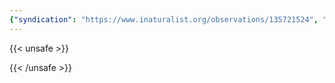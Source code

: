 ```yaml
---
{"syndication": "https://www.inaturalist.org/observations/135721524", "date": "2022-09-17T18:19:45-04:00", "taxon": {"name": "Phellodendron amurense", "common_name": "Amur Corktree"}, "quality_grade": "needs_id", "identifications_most_agree": false, "species_guess": "Amur Corktree", "identifications_most_disagree": false, "captive": false, "project_ids": [4034], "community_taxon_id": null, "geojson": {"type": "Point", "coordinates": [-73.8395169444, 43.0263688889]}, "owners_identification_from_vision": true, "identifications_count": 0, "obscured": false, "num_identification_agreements": 0, "num_identification_disagreements": 0, "place_guess": "Milton, NY 12020, USA", "photos": [{"id": 231526336, "license_code": "cc-by-nc", "original_dimensions": {"width": 1536, "height": 2048}, "url": "https://inaturalist-open-data.s3.amazonaws.com/photos/231526336/square.jpeg", "attribution": "(c) Brandon Rozek, all rights reserved", "flags": []}]}
---
```

{{< unsafe >}}

{{< /unsafe >}}
